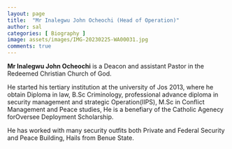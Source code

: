 ```yaml
---
layout: page
title:  "Mr Inalegwu John Ocheochi (Head of Operation)"
author: sal
categories: [ Biography ]
image: assets/images/IMG-20230225-WA00031.jpg
comments: true
---
```

**Mr  Inalegwu John Ocheochi** is a Deacon and assistant Pastor in the Redeemed Christian Church of God.

He started his tertiary institution at the university of Jos 2013, where he obtain Diploma in law, B.Sc Criminology, professional advance diploma in security management and strategic Operation(IIPS), M.Sc in Conflict Management and Peace studies, He is a benefiary of the Catholic Agenecy forOversee Deployment Scholarship.

He has worked with many security outfits both Private and Federal Security and Peace Building, Hails from Benue State.